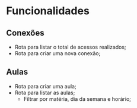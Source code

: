 # Funcionalidades

## Conexões

- Rota para listar o total de acessos realizados;
- Rota para criar uma nova conexão;

## Aulas

- Rota para criar uma aula;
- Rota para listar as aulas;
    - Filtrar por matéria, dia da semana e horário;